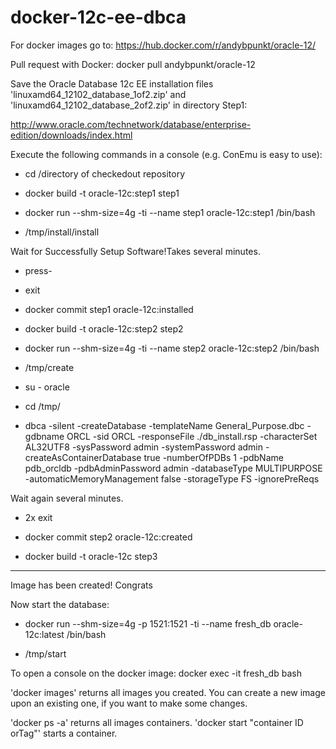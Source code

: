 # docker-12c-ee-dbca

For docker images go to: https://hub.docker.com/r/andybpunkt/oracle-12/

Pull request with Docker: docker pull andybpunkt/oracle-12

Save the Oracle Database 12c EE installation files 'linuxamd64_12102_database_1of2.zip' 
and 'linuxamd64_12102_database_2of2.zip' in directory Step1:

http://www.oracle.com/technetwork/database/enterprise-edition/downloads/index.html

Execute the following commands in a console (e.g. ConEmu is easy to use):

- cd /directory of checkedout repository

- docker build -t oracle-12c:step1 step1

- docker run --shm-size=4g -ti --name step1 oracle-12c:step1 /bin/bash

- /tmp/install/install

Wait for Successfully Setup Software!Takes several minutes.

- press-<enter>

- exit

- docker commit step1 oracle-12c:installed

- docker build -t oracle-12c:step2 step2

- docker run --shm-size=4g -ti --name step2 oracle-12c:step2 /bin/bash

- /tmp/create

- su - oracle 

- cd /tmp/

- dbca -silent -createDatabase -templateName General_Purpose.dbc  -gdbname ORCL -sid ORCL -responseFile ./db_install.rsp  -characterSet AL32UTF8  -sysPassword admin  -systemPassword admin  -createAsContainerDatabase true  -numberOfPDBs 1  -pdbName pdb_orcldb  -pdbAdminPassword admin  -databaseType MULTIPURPOSE  -automaticMemoryManagement false  -storageType FS  -ignorePreReqs

Wait again several minutes.

- 2x exit

- docker commit step2 oracle-12c:created

- docker build -t oracle-12c step3
---------------------------------------------------------------------------
Image has been created! Congrats

Now start the database:

- docker run --shm-size=4g -p 1521:1521 -ti --name fresh_db oracle-12c:latest /bin/bash

- /tmp/start


To open a console on the docker image: docker exec -it fresh_db bash

'docker images' returns all images you created. You can create a new image upon an existing one, if you want to make some changes. 

'docker ps -a' returns all images containers. 'docker start "container ID orTag"' starts a container.

